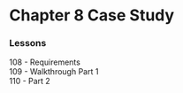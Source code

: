 # Chapter 8 Case Study

### Lessons
108 - Requirements<br>
109 - Walkthrough Part 1<br>
110 - Part 2<br>